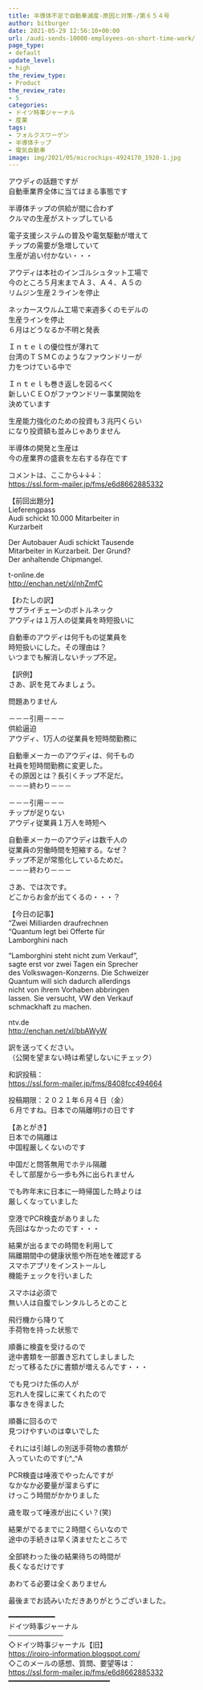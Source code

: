 ```yaml
---
title: 半導体不足で自動車減産-原因と対策-/第６５４号
author: bitburger
date: 2021-05-29 12:56:10+00:00
url: /audi-sends-10000-employees-on-short-time-work/
page_type:
- default
update_level:
- high
the_review_type:
- Product
the_review_rate:
- 5
categories:
- ドイツ時事ジャーナル
- 産業
tags:
- フォルクスワーゲン
- 半導体チップ
- 電気自動車
image: img/2021/05/microchips-4924170_1920-1.jpg
---
```

アウディの話題ですが  
自動車業界全体に当てはまる事態です

半導体チップの供給が間に合わず  
クルマの生産がストップしている

電子支援システムの普及や電気駆動が増えて  
チップの需要が急増していて  
生産が追い付かない・・・

アウディは本社のインゴルシュタット工場で  
今のところ５月末までＡ３、Ａ４、Ａ５の  
リムジン生産２ラインを停止

ネッカースウルム工場で来週多くのモデルの  
生産ラインを停止  
６月はどうなるか不明と発表

Ｉｎｔｅｌの優位性が薄れて  
台湾のＴＳＭＣのようなファウンドリーが  
力をつけている中で

Ｉｎｔｅｌも巻き返しを図るべく  
新しいＣＥＯがファウンドリー事業開始を  
決めています

生産能力強化のための投資も３兆円くらい  
になり投資額も並みじゃありません

半導体の開発と生産は  
今の産業界の盛衰を左右する存在です

  
コメントは、ここから↓↓↓：  
<https://ssl.form-mailer.jp/fms/e6d8662885332>

【前回出題分】  
Lieferengpass  
Audi schickt 10.000 Mitarbeiter in  
Kurzarbeit

Der Autobauer Audi schickt Tausende  
Mitarbeiter in Kurzarbeit. Der Grund?  
Der anhaltende Chipmangel.

t-online.de  
<http://enchan.net/xl/nhZmfC>

  
【わたしの訳】  
サプライチェーンのボトルネック  
アウディは１万人の従業員を時短扱いに

自動車のアウディは何千もの従業員を  
時短扱いにした。その理由は？  
いつまでも解消しないチップ不足。

  
【訳例】  
さあ、訳を見てみましょう。

問題ありません

－－－引用－－－  
供給逼迫  
アウディ、1万人の従業員を短時間勤務に

自動車メーカーのアウディは、何千もの  
社員を短時間勤務に変更した。  
その原因とは？長引くチップ不足だ。  
－－－終わり－－－

  
－－－引用－－－  
チップが足りない  
アウディ従業員１万人を時短へ

自動車メーカーのアウディは数千人の  
従業員の労働時間を短縮する。なぜ？  
チップ不足が常態化しているためだ。  
－－－終わり－－－

  
さあ、では次です。  
どこからお金が出てくるの・・・？

【今日の記事】  
&#8220;Zwei Milliarden draufrechnen  
&#8220;Quantum legt bei Offerte für  
Lamborghini nach

&#8220;Lamborghini steht nicht zum Verkauf&#8221;,  
sagte erst vor zwei Tagen ein Sprecher  
des Volkswagen-Konzerns. Die Schweizer  
Quantum will sich dadurch allerdings  
nicht von ihrem Vorhaben abbringen  
lassen. Sie versucht, VW den Verkauf  
schmackhaft zu machen.

ntv.de  
<http://enchan.net/xl/bbAWyW>

訳を送ってください。  
（公開を望まない時は希望しないにチェック）

和訳投稿：  
 <https://ssl.form-mailer.jp/fms/8408fcc494664>

投稿期限：２０２１年６月４日（金）  
６月ですね。日本での隔離明けの日です

【あとがき】  
日本での隔離は  
中国程厳しくないのです

中国だと問答無用でホテル隔離  
そして部屋から一歩も外に出られません

でも昨年末に日本に一時帰国した時よりは  
厳しくなっていました

空港でPCR検査がありました  
先回はなかったのです・・・

結果が出るまでの時間を利用して  
隔離期間中の健康状態や所在地を確認する  
スマホアプリをインストールし  
機能チェックを行いました

スマホは必須で  
無い人は自腹でレンタルしろとのこと

飛行機から降りて  
手荷物を持った状態で

順番に検査を受けるので  
途中書類を一部置き忘れてしましました  
だって移るたびに書類が増えるんです・・・

でも見つけた係の人が  
忘れ人を探しに来てくれたので  
事なきを得ました

順番に回るので  
見つけやすいのは幸いでした

それには引越しの別送手荷物の書類が  
入っていたのです(;^_^A

PCR検査は唾液でやったんですが  
なかなか必要量が溜まらずに  
けっこう時間がかかりました

歳を取って唾液が出にくい？(笑)

結果がでるまでに２時間くらいなので  
途中の手続きは早く済ませたところで

全部終わった後の結果待ちの時間が  
長くなるだけです

あわてる必要は全くありません

  
最後までお読みいただきありがとうございました。

━━━━━━━━━━━  
ドイツ時事ジャーナル  
───────────  
◇ドイツ時事ジャーナル【旧】  
<https://iroiro-information.blogspot.com/>  
◇このメールの感想、質問、要望等は：  
<https://ssl.form-mailer.jp/fms/e6d8662885332>  
━━━━━━━━━━━━━━━━━━━━━━━━